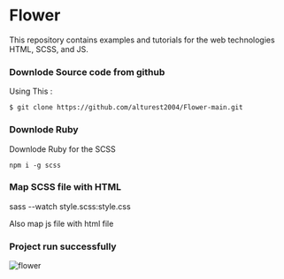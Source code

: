# Flower
This repository contains examples and tutorials for the web technologies HTML, SCSS, and JS.

### Downlode Source code from github
Using This : 

```
$ git clone https://github.com/alturest2004/Flower-main.git
```

### Downlode Ruby 
Downlode Ruby for the SCSS
```
npm i -g scss
```

### Map SCSS file with HTML

sass --watch style.scss:style.css

Also map js file with html file 

### Project run successfully


![flower](https://user-images.githubusercontent.com/63699592/236506187-282f2dc3-cbcb-447c-81f4-63b127233ab9.png)
